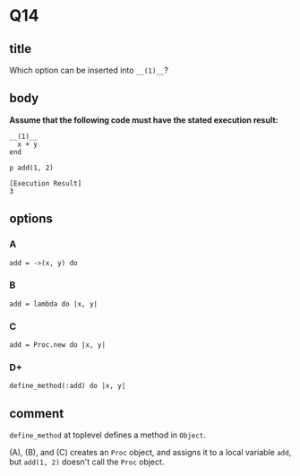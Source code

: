 # Q14

## title

Which option can be inserted into `__(1)__`?

## body

**Assume that the following code must have the stated execution result:**

```
__(1)__
  x + y
end

p add(1, 2)

[Execution Result]
3
```

## options

### A

`add = ->(x, y) do`

### B

`add = lambda do |x, y|`

### C

`add = Proc.new do |x, y|`

### D+

`define_method(:add) do |x, y|`

## comment

`define_method` at toplevel defines a method in `Object`.

(A), (B), and (C) creates an `Proc` object, and assigns it to a local variable `add`, but `add(1, 2)` doesn't call the `Proc` object.